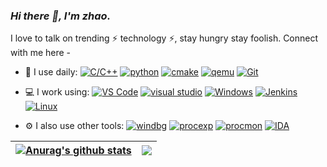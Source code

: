 <link rel="stylesheet" type="text/css" href="./beautiful.css">

### _Hi there 👋, I'm zhao._
I love to talk on trending ⚡ technology ⚡, stay hungry stay foolish. Connect with me here -

- 🚀 I use daily:
  [![C/C++](https://img.shields.io/badge/-C/C++-00599c?style=plastic&logo=cplusplus)](1)
  [![python](https://img.shields.io/badge/-python-3776AB?style=plastic&logo=python)](1)
  [![cmake](https://img.shields.io/badge/-cmake-064F8C?style=plastic&logo=cmake)](1)
  [![qemu](https://img.shields.io/badge/-qemu-FF6600?style=plastic&logo=qemu)](1)
  [![Git](https://img.shields.io/badge/-Git-FC6D26?style=plastic&logo=git)](1)
  

- 💻 I work using:
  [![VS Code](https://img.shields.io/badge/-VS%20Code-007ACC?style=plastic&logo=visual-studio-code)](1)
  [![visual studio](https://img.shields.io/badge/-visual%20studio-5C2D91?style=plastic&logo=visualstudio)](1)
  [![Windows](https://img.shields.io/badge/-Windows-0078D6?style=plastic&logo=windows)](1)
  [![Jenkins](https://img.shields.io/badge/-Jenkins-F6C915?logo=jenkins&logoColor=F16061)](https://blog.i-xiao.space/)
  [![Linux](https://img.shields.io/badge/-Linux-F16061?logo=linux&logoColor=000)](1)

- ⚙️ I also use other tools:
  [![windbg](https://img.shields.io/badge/-windbg-007ACC?style=plastic)](1)
  [![procexp](https://img.shields.io/badge/-procexp-007ACC?style=plastic)](1)
  [![procmon](https://img.shields.io/badge/-procmon-007ACC?style=plastic)](1)
  [![IDA](https://img.shields.io/badge/-IDA-007ACC?style=plastic)](1)

  
| <a href="https://github.com/zhaoguohan123/github-readme-stats"><img align="center" src="https://github-readme-stats.vercel.app/api?username=zhaoguohan123&show_icons=true&theme=buefy&hide_border=true" alt="Anurag's github stats" /></a> | <a href="https://github.com/zhaoguohan123/github-readme-stats"><img align="center" src="https://github-readme-stats.vercel.app/api/top-langs/?username=zhaoguohan123&layout=compact&theme=buefy&hide_border=true" /></a> |
| ------------- | ------------- |
